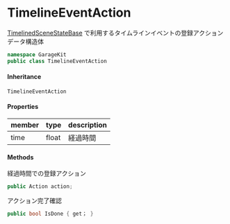 # TimelineEventAction

[TimelinedSceneStateBase](~/Scripts_ja/Utils/State/Base/TimelinedSceneStateBase.md) で利用するタイムラインイベントの登録アクションデータ構造体

```csharp
namespace GarageKit
public class TimelineEventAction
```

#### Inheritance

`TimelineEventAction`

#### Properties

|member|type|description|
|:--|:--|:--|
|time|float|経過時間|

#### Methods

経過時間での登録アクション
```csharp
public Action action;
```

アクション完了確認
```csharp
public bool IsDone { get； }
```
